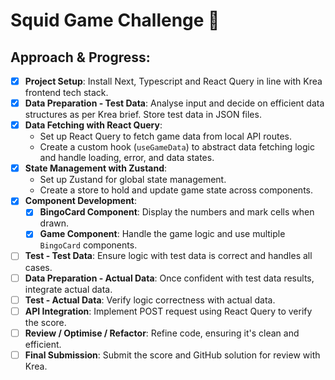 # Squid Game Challenge 🦑

## Approach & Progress:

- [x] **Project Setup**: Install Next, Typescript and React Query in line with Krea frontend tech stack.
- [x] **Data Preparation - Test Data**: Analyse input and decide on efficient data structures as per Krea brief. Store test data in JSON files.
- [x] **Data Fetching with React Query**:
  - Set up React Query to fetch game data from local API routes.
  - Create a custom hook (`useGameData`) to abstract data fetching logic and handle loading, error, and data states.
- [x] **State Management with Zustand**:
  - Set up Zustand for global state management.
  - Create a store to hold and update game state across components.
- [x] **Component Development**:
  - [x] **BingoCard Component**: Display the numbers and mark cells when drawn.
  - [x] **Game Component**: Handle the game logic and use multiple `BingoCard` components.
- [ ] **Test - Test Data**: Ensure logic with test data is correct and handles all cases.
- [ ] **Data Preparation - Actual Data**: Once confident with test data results, integrate actual data.
- [ ] **Test - Actual Data**: Verify logic correctness with actual data.
- [ ] **API Integration**: Implement POST request using React Query to verify the score.
- [ ] **Review / Optimise / Refactor**: Refine code, ensuring it's clean and efficient.
- [ ] **Final Submission**: Submit the score and GitHub solution for review with Krea.
